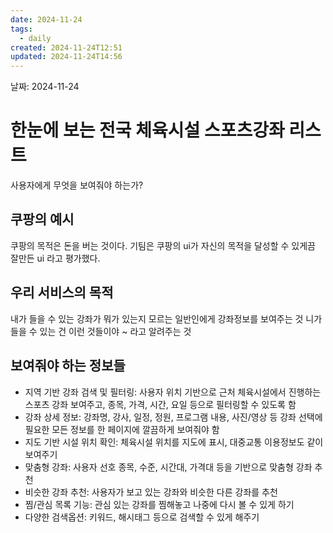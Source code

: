 ```yaml
---
date: 2024-11-24
tags:
  - daily
created: 2024-11-24T12:51
updated: 2024-11-24T14:56
---
```

날짜: 2024-11-24

# 한눈에 보는 전국 체육시설 스포츠강좌 리스트
사용자에게 무엇을 보여줘야 하는가?

## 쿠팡의 예시
쿠팡의 목적은 돈을 버는 것이다. 
기팀은 쿠팡의 ui가 자신의 목적을 달성할 수 있게끔 잘만든 ui 라고 평가했다.

## 우리 서비스의 목적
내가 들을 수 있는 강좌가 뭐가 있는지 모르는 일반인에게 강좌정보를 보여주는 것
니가 들을 수 있는 건 이런 것들이야 ~ 라고 알려주는 것

## 보여줘야 하는 정보들
- 지역 기반 강좌 검색 및 필터링: 사용자 위치 기반으로 근처 체육시설에서 진행하는 스포츠 강좌 보여주고, 종목, 가격, 시간, 요일 등으로 필터링할 수 있도록 함
- 강좌 상세 정보: 강좌명, 강사, 일정, 정원, 프로그램 내용, 사진/영상 등 강좌 선택에 필요한 모든 정보를 한 페이지에 깔끔하게 보여줘야 함
- 지도 기반 시설 위치 확인: 체육시설 위치를 지도에 표시, 대중교통 이용정보도 같이 보여주기
- 맞춤형 강좌: 사용자 선호 종목, 수준, 시간대, 가격대 등을 기반으로 맞춤형 강좌 추천
- 비슷한 강좌 추천: 사용자가 보고 있는 강좌와 비슷한 다른 강좌를 추천
- 찜/관심 목록 기능: 관심 있는 강좌를 찜해놓고 나중에 다시 볼 수 있게 하기
- 다양한 검색옵션: 키워드, 해시태그 등으로 검색할 수 있게 해주기